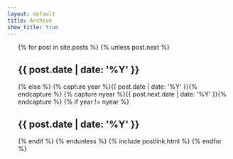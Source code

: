```yaml
---
layout: default
title: Archive
show_title: true
---
```



<nav>
    <ul>
    {% for post in site.posts %}
        {% unless post.next %}
            <h1>{{ post.date | date: '%Y' }}</h1>
        {% else %}
            {% capture year %}{{ post.date | date: '%Y' }}{% endcapture %}
            {% capture nyear %}{{ post.next.date | date: '%Y' }}{% endcapture %}
            {% if year != nyear %}
                <h1>{{ post.date | date: '%Y' }}</h1>
            {% endif %}
        {% endunless %}
        {% include postlink.html %}
    {% endfor %}
    </ul>
</nav>
